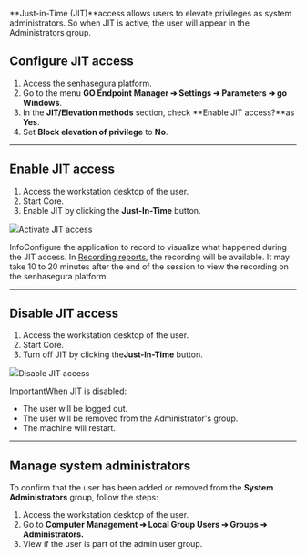 **Just\-in\-Time (JIT)**access allows users to elevate privileges as system administrators. So when JIT is active, the user will appear in the Administrators group.

## Configure JIT access

1. Access the senhasegura platform.
2. Go to the menu **GO Endpoint Manager ➔ Settings ➔ Parameters ➔ go Windows**.
3. In the **JIT/Elevation methods** section, check **Enable JIT access?**as **Yes**.
4. Set **Block elevation of privilege** to **No**.



---

## Enable JIT access

1. Access the workstation desktop of the user.
2. Start Core.
3. Enable JIT by clicking the **Just\-In\-Time** button.

![](https://cdn.document360.io/5a1d58df-64ce-42a2-8b23-688477d32f33/Images/Documentation/image-1672677173502.png)Activate JIT access 

InfoConfigure the application to record to visualize what happened during the JIT access. In [Recording reports](https://docs.senhasegura.io/v3-32/docs/go-endpoint-manager-windows-record#recording-report), the recording will be available. It may take 10 to 20 minutes after the end of the session to view the recording on the senhasegura platform.



---

## Disable JIT access

1. Access the workstation desktop of the user.
2. Start Core.
3. Turn off JIT by clicking the**Just\-In\-Time** button.

![](https://cdn.document360.io/5a1d58df-64ce-42a2-8b23-688477d32f33/Images/Documentation/image-1672677475619.png)Disable JIT access 

ImportantWhen JIT is disabled:

* The user will be logged out.
* The user will be removed from the Administrator's group.
* The machine will restart.


---

## Manage system administrators

To confirm that the user has been added or removed from the **System Administrators** group, follow the steps:

1. Access the workstation desktop of the user.
2. Go to **Computer Management ➔ Local Group Users ➔ Groups ➔ Administrators.**
3. View if the user is part of the admin user group.
